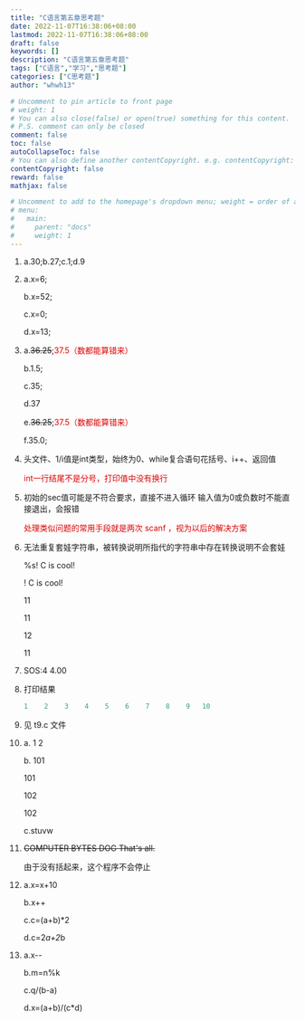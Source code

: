 ```yaml
---
title: "C语言第五章思考题"
date: 2022-11-07T16:38:06+08:00
lastmod: 2022-11-07T16:38:06+08:00
draft: false
keywords: []
description: "C语言第五章思考题"
tags: ["C语言","学习","思考题"]
categories: ["C思考题"]
author: "whwh13"

# Uncomment to pin article to front page
# weight: 1
# You can also close(false) or open(true) something for this content.
# P.S. comment can only be closed
comment: false
toc: false
autoCollapseToc: false
# You can also define another contentCopyright. e.g. contentCopyright: "This is another copyright."
contentCopyright: false
reward: false
mathjax: false

# Uncomment to add to the homepage's dropdown menu; weight = order of article
# menu:
#   main:
#     parent: "docs"
#     weight: 1
---
```


<!--more-->

1.
    a.30;b.27;c.1;d.9
2.
    a.x=6;

    b.x=52;

    c.x=0;

    d.x=13;

3.
    a.~~36.25~~;<font color="#dd0000">37.5（数都能算错来）</font>

    b.1.5;

    c.35;

    d.37

    e.~~36.25~~;<font color="#dd0000">37.5（数都能算错来）</font>

    f.35.0;
4.
    头文件、1/i值是int类型，始终为0、while复合语句花括号、i++、返回值

    <font color="#dd0000">int一行结尾不是分号，打印值中没有换行</font>
5.
    初始的sec值可能是不符合要求，直接不进入循环
    输入值为0或负数时不能直接退出，会报错

    <font color="#dd0000">处理类似问题的常用手段就是两次 scanf ，视为以后的解决方案</font>
6.
    无法重复套娃字符串，被转换说明所指代的字符串中存在转换说明不会套娃

    %s! C is cool!

    ! C is cool!

    11

    11

    12

    11
7.
    SOS:4 4.00
8.
    打印结果

    ```C
    1    2    3    4    5    6    7    8    9   10
    ```

9.
    见 t9.c 文件
10.
    a.    1    2

    b. 101

       101

       102

       102

    c.stuvw
11.
    ~~COMPUTER BYTES DOG
    That's all.~~

    由于没有括起来，这个程序不会停止
12.
    a.x=x+10

    b.x++

    c.c=(a+b)*2

    d.c=2*a+2*b

13.
    a.x--

    b.m=n%k

    c.q/(b-a)

    d.x=(a+b)/(c*d)
